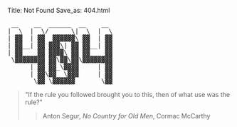 Title: Not Found
Save_as: 404.html

<pre class="header">
 __    __  ______  __    __ 
|  \  |  \/      \|  \  |  \
| ▓▓  | ▓▓  ▓▓▓▓▓▓\ ▓▓  | ▓▓
| ▓▓__| ▓▓ ▓▓▓\| ▓▓ ▓▓__| ▓▓
| ▓▓    ▓▓ ▓▓▓▓\ ▓▓ ▓▓    ▓▓
 \▓▓▓▓▓▓▓▓ ▓▓\▓▓\▓▓\▓▓▓▓▓▓▓▓
      | ▓▓ ▓▓_\▓▓▓▓     | ▓▓
      | ▓▓\▓▓  \▓▓▓     | ▓▓
       \▓▓ \▓▓▓▓▓▓       \▓▓
</pre>

> "If the rule you followed brought you to this, then of what use was the rule?"
> > Anton Segur, *No Country for Old Men*, Cormac McCarthy
